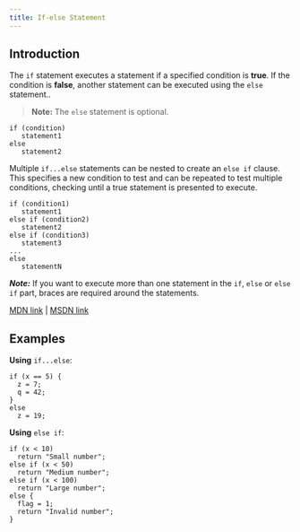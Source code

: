 ```yaml
---
title: If-else Statement
---
```

## Introduction

The `if` statement executes a statement if a specified condition is **true**. If the condition is **false**, another statement can be executed using the `else` statement..

> **Note:** The `else` statement is optional.

    if (condition)
       statement1
    else
       statement2

Multiple `if...else` statements can be nested to create an `else if` clause. This specifies a new condition to test and can be repeated to test multiple conditions, checking until a true statement is presented to execute.

    if (condition1)
       statement1
    else if (condition2)
       statement2
    else if (condition3)
       statement3
    ...
    else
       statementN

_**Note:**_ If you want to execute more than one statement in the `if`, `else` or `else if` part, braces are required around the statements.

<a href='https://developer.mozilla.org/en-US/docs/Web/JavaScript/Reference/Statements/if...else' target='_blank' rel='nofollow'>MDN link</a> | <a href='https://msdn.microsoft.com/en-us/library/85yyde5c.aspx' target='_blank' rel='nofollow'>MSDN link</a>

## Examples

**Using** `if...else`:

    if (x == 5) {
      z = 7;
      q = 42;
    }
    else
      z = 19;

**Using** `else if`:

    if (x < 10)
      return "Small number";
    else if (x < 50)
      return "Medium number";
    else if (x < 100)
      return "Large number";
    else {
      flag = 1;
      return "Invalid number";
    }
